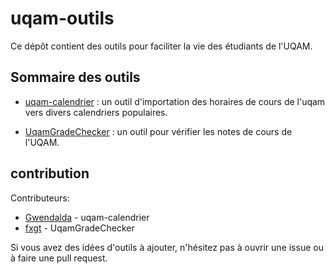 # uqam-outils

Ce dépôt contient des outils pour faciliter la vie des étudiants de l'UQAM.

## Sommaire des outils

- [uqam-calendrier](uqam-calendrier/README.md) : un outil d'importation des horaires de cours de l'uqam vers divers calendriers populaires.

- [UqamGradeChecker](https://github.com/fxgt/UqamGradeChecker) : un outil pour vérifier les notes de cours de l'UQAM.

## contribution

Contributeurs:
- [Gwendalda](https://github.com/Gwendalda) - uqam-calendrier
- [fxgt](https://github.com/fxgt) - UqamGradeChecker

Si vous avez des idées d'outils à ajouter, n'hésitez pas à ouvrir une issue ou à faire une pull request.